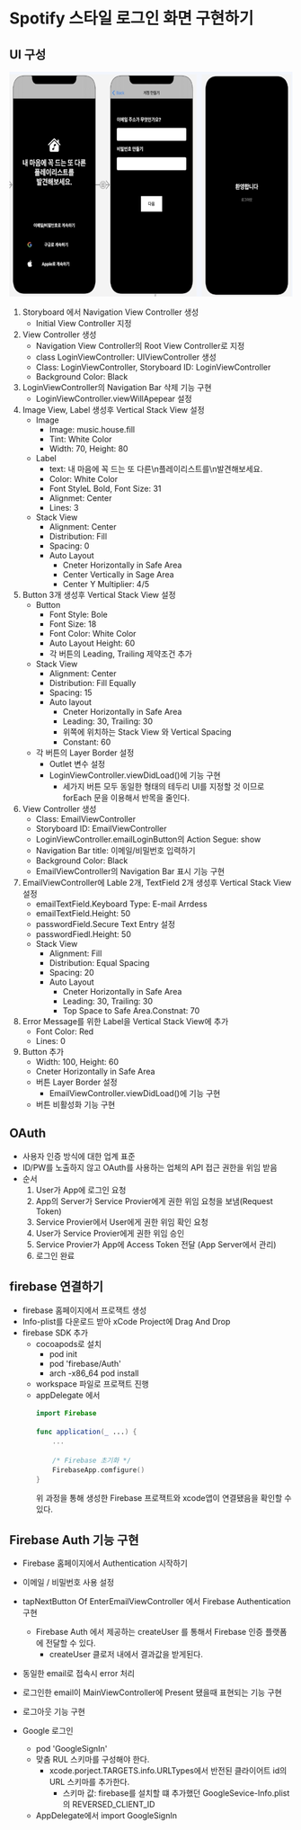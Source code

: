 # Spotify 스타일 로그인 화면 구현하기

## UI 구성
<img src="img/img01.png" width=600 height=400>

1. Storyboard 에서 Navigation View Controller 생성
   * Initial View Controller 지정
2. View Controller 생성
   * Navigation View Controller의 Root View Controller로 지정
   * class LoginViewController: UIViewController 생성
   * Class: LoginViewController, Storyboard ID: LoginViewController
   * Background Color: Black
3. LoginViewController의 Navigation Bar 삭제 기능 구현
   * LoginViewController.viewWillApepear 설정 
4. Image View, Label 생성후 Vertical Stack View 설정
   * Image
     * Image: music.house.fill
     * Tint: White Color
     * Width: 70, Height: 80 
   * Label
     * text: 내 마음에 꼭 드는 또 다른\n플레이리스트를\n발견해보세요.
     * Color: White Color
     * Font StyleL Bold, Font Size: 31
     * Alignmet: Center
     * Lines: 3
   * Stack View
     * Alignment: Center
     * Distribution: Fill 
     * Spacing: 0
     * Auto Layout
       * Cneter Horizontally in Safe Area
       * Center Vertically in Sage Area
       * Center Y Multiplier: 4/5 
5. Button 3개 생성후 Vertical Stack View 설정
   * Button 
     * Font Style: Bole
     * Font Size: 18
     * Font Color: White Color
     * Auto Layout Height: 60 
     * 각 버튼의 Leading, Trailing 제약조건 추가
   * Stack View
     * Alignment: Center
     * Distribution: Fill Equally
     * Spacing: 15
     * Auto layout
       * Cneter Horizontally in Safe Area
       * Leading: 30, Trailing: 30
       * 위쪽에 위치하는 Stack View 와 Vertical Spacing
       * Constant: 60 
   * 각 버튼의 Layer Border 설정
     * Outlet 변수 설정
     * LoginViewController.viewDidLoad()에 기능 구현
       * 세가지 버튼 모두 동일한 형태의 테두리 UI를 지정할 것 이므로 forEach 문을 이용해서 반목을 줄인다.
6. View Controller 생성
   * Class: EmailViewController
   * Storyboard ID: EmailViewController
   * LoginViewController.emailLoginButton의 Action Segue: show
   * Navigation Bar title: 이메일/비밀번호 입력하기
   * Background Color: Black
   * EmailViewController의 Navigation Bar 표시 기능 구현
7. EmailViewController에 Lable 2개, TextField 2개 생성후 Vertical Stack View 설정 
   * emailTextField.Keyboard Type: E-mail Arrdess
   * emailTextField.Height: 50
   * passwordField.Secure Text Entry 설정
   * passwordFiedl.Height: 50
   * Stack View
     * Alignment: Fill
     * Distribution: Equal Spacing
     * Spacing: 20
     * Auto Layout
       * Cneter Horizontally in Safe Area
       * Leading: 30, Trailing: 30
       * Top Space to Safe Area.Constnat: 70 
8. Error Message를 위한 Label을 Vertical Stack View에 추가
   * Font Color: Red
   * Lines: 0  
9. Button 추가
   * Width: 100, Height: 60  
   * Cneter Horizontally in Safe Area 
   * 버튼 Layer Border 설정
     * EmailViewController.viewDidLoad()에 기능 구현
   * 버튼 비활성화 기능 구현




## OAuth
* 사용자 인증 방식에 대한 업계 표준
* ID/PW를 노출하지 않고 OAuth를 사용하는 업체의 API 접근 권한을 위임 받음
* 순서
  1. User가 App에 로그인 요청
  2. App의 Server가 Service Provier에게 권한 위임 요청을 보냄(Request Token)
  3. Service Provier에서 User에게 권한 위임 확인 요청
  4. User가 Service Provier에게 권한 위임 승인
  5. Service Provier가 App에 Access Token 전달 (App Server에서 관리)
  6. 로그인 완료

## firebase 연결하기
* firebase 홈페이지에서 프로잭트 생성
* Info-plist를 다운로드 받아 xCode Project에 Drag And Drop
* firebase SDK 추가
  * cocoapods로 설치
    * pod init
    * pod 'firebase/Auth'
    * arch -x86_64 pod install
  * workspace 파일로 프로잭트 진행
  * appDelegate 에서 
    ```Swift
    import Firebase

    func application(_ ...) {
        ...

        /* Firebase 초기화 */
        FirebaseApp.comfigure()
    }
    ``` 
    위 과정을 통해 생성한 Firebase 프로잭트와 xcode앱이 연결됐음을 확인할 수 있다.

## Firebase Auth 기능 구현 
* Firebase 홈페이지에서 Authentication 시작하기 
* 이메일 / 비밀번호 사용 설정

* tapNextButton Of EnterEmailViewController 에서 Firebase Authentication 구현
  * Firebase Auth 에서 제공하는 createUser 를 통해서 Firebase 인증 플랫폼에 전달할 수 있다. 
    * createUser 클로저 내에서 결과값을 받게된다.

* 동일한 email로 접속시 error 처리
* 로그인한 email이 MainViewController에 Present 됐을때 표현되는 기능 구현
* 로그아웃 기능 구현
* Google 로그인
  * pod 'GoogleSignIn'
  * 맞춤 RUL 스키마를 구성해야 한다. 
    * xcode.porject.TARGETS.info.URLTypes에서 반전된 클라이어트 id의 URL 스키마를 추가한다.
      * 스키마 값: firebase를 설치할 떄 추가했던 GoogleSevice-Info.plist의 REVERSED_CLIENT_ID
  * AppDelegate에서 import GoogleSignIn